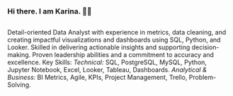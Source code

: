 ### Hi there. I am Karina. :woman_technologist:
##
Detail-oriented Data Analyst with experience in metrics, data cleaning, and creating impactful visualizations and dashboards using SQL, Python, and Looker. Skilled in delivering actionable insights and supporting decision-making. Proven leadership abilities and a commitment to accuracy and excellence.
Key Skills: 
*Technical:* SQL, PostgreSQL, MySQL, Python, Jupyter Notebook, Excel, Looker, Tableau, Dashboards.
*Analytical & Business:* BI Metrics, Agile, KPIs, Project Management, Trello, Problem-Solving.





